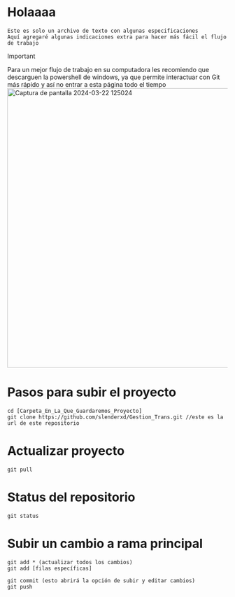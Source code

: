 # Holaaaa
    Este es solo un archivo de texto con algunas especificaciones
    Aquí agregaré algunas indicaciones extra para hacer más fácil el flujo de trabajo

> [!IMPORTANT]
> Para un mejor flujo de trabajo en su computadora les recomiendo que descarguen la powershell de windows,
  ya que permite interactuar con Git más rápido y así no entrar a esta página todo el tiempo
> <img width="639" alt="Captura de pantalla 2024-03-22 125024" src="https://github.com/slenderxd/Gestion_Trans/assets/126352503/8021ffac-5186-4e5e-b77c-a87a436a9b31">

# Pasos para subir el proyecto
    cd [Carpeta_En_La_Que_Guardaremos_Proyecto]
    git clone https://github.com/slenderxd/Gestion_Trans.git //este es la url de este repositorio

# Actualizar proyecto
    git pull

# Status del repositorio
    git status

# Subir un cambio a rama principal
    git add * (actualizar todos los cambios)
    git add [filas específicas]

    git commit (esto abrirá la opción de subir y editar cambios)
    git push

